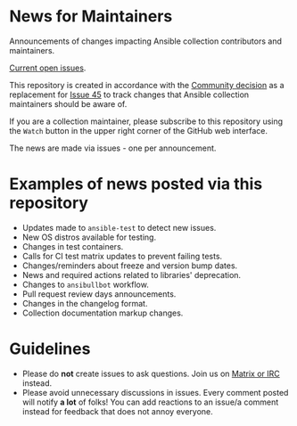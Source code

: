 # News for Maintainers
Announcements of changes impacting Ansible collection contributors and maintainers.

[Current open issues](https://github.com/ansible-collections/news-for-maintainers/issues).

This repository is created in accordance with the [Community decision](https://github.com/ansible-community/community-topics/issues/51) as a replacement for [Issue 45](https://github.com/ansible-collections/overview/issues/45) to track changes that Ansible collection maintainers should be aware of.

If you are a collection maintainer, please subscribe to this repository using the `Watch` button in the upper right corner of the GitHub web interface.

The news are made via issues - one per announcement.

# Examples of news posted via this repository

- Updates made to ``ansible-test`` to detect new issues.
- New OS distros available for testing.
- Changes in test containers.
- Calls for CI test matrix updates to prevent failing tests.
- Changes/reminders about freeze and version bump dates.
- News and required actions related to libraries' deprecation.
- Changes to `ansibullbot` workflow.
- Pull request review days announcements.
- Changes in the changelog format.
- Collection documentation markup changes.

# Guidelines

- Please do **not** create issues to ask questions. Join us on [Matrix or IRC](https://docs.ansible.com/ansible/latest/community/communication.html#real-time-chat) instead.
- Please avoid unnecessary discussions in issues. Every comment posted will notify **a lot** of folks! You can add reactions to an issue/a comment instead for feedback that does not annoy everyone.
